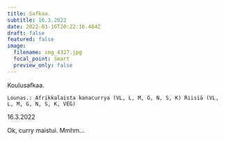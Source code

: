```yaml
---
title: Safkaa.
subtitle: 16.3.2022
date: 2022-03-16T20:22:16.484Z
draft: false
featured: false
image:
  filename: img_4327.jpg
  focal_point: Smart
  preview_only: false
---
```

Koulusafkaa.

`Lounas.: Afrikkalaista kanacurrya (VL, L, M, G, N, S, K) Riisiä (VL, L, M, G, N, S, K, VEG)`

16.3.2022

Ok, curry maistui. Mmhm...
